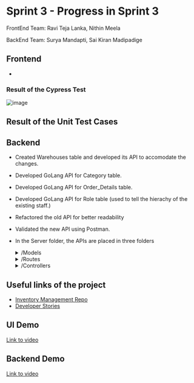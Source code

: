 # Sprint 3 - Progress in  Sprint 3

FrontEnd Team: Ravi Teja Lanka, Nithin Meela 

BackEnd Team: Surya Mandapti, Sai Kiran Madipadige

## Frontend
-

### Result of the Cypress Test
![image]([cypresstest_sprint3](https://user-images.githubusercontent.com/94930984/161364412-af56b3f8-64b7-4d9a-8067-cafa872f7fde.jpeg)
)

## Result of the Unit Test Cases




## Backend 
- Created Warehouses table and developed its API to accomodate the changes. 
- Developed GoLang API for Category table.
- Developed GoLang API for Order_Details table.
- Developed GoLang API for Role table (used to tell the hierachy of the existing staff.)
- Refactored the old API for better readability
- Validated the new API using Postman.
- In the Server folder, the APIs are placed in three folders
  <details>
        <summary>/Models</summary>
 
          - This folder contains the main implementation functions of ADD, UPDATE, DELETE, GET. 
 
   </details>
   <details>
        <summary>/Routes</summary>
 
          - This folder contains the routes of the API. 
 
   </details>
   <details>
        <summary>/Controllers</summary>
 
          - This functions in this folder will call actual implementation functions in the Models folder. 
 
   </details>

## Useful links of the project
- [Inventory Management Repo](https://github.com/Raviteja7Lanka/Inventory_Management_SE_Project) 
- [Developer Stories](https://github.com/Raviteja7Lanka/Inventory_Management_SE_Project/issues)


## UI Demo
[Link to video](https://www.youtube.com/watch?v=2KdnLYBD05U)

## Backend Demo
[Link to video](https://youtu.be/7t3zbaAwJ1s)



